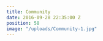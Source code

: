 ```yaml
---
title: Community
date: 2016-09-28 22:35:00 Z
position: 58
image: "/uploads/Community-1.jpg"
---
```


